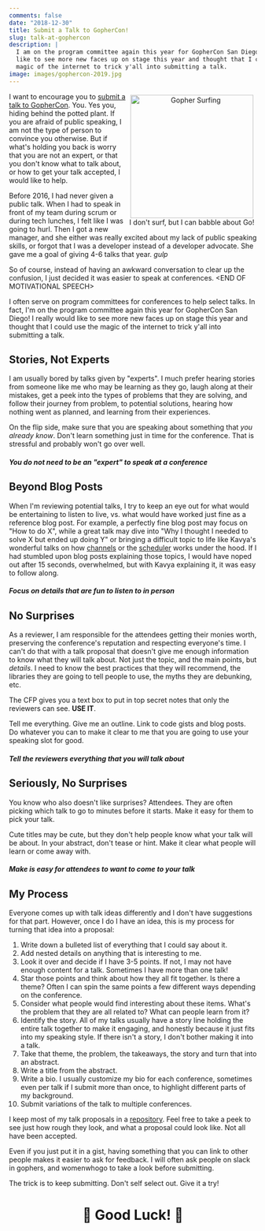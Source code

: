 ```yaml
---
comments: false
date: "2018-12-30"
title: Submit a Talk to GopherCon!
slug: talk-at-gophercon
description: |
  I am on the program committee again this year for GopherCon San Diego! I would
  like to see more new faces up on stage this year and thought that I could use the
  magic of the internet to trick y'all into submitting a talk.
image: images/gophercon-2019.jpg
---
```


<figure style="text-align: center; float: right; margin: 5px">
  <img src="/images/gophercon-2019.jpg" width="250" alt="Gopher Surfing" />
  <figcaption>
    I don't surf, but I can babble about Go!
  </figcaption>
</figure>

I want to encourage you to [submit a talk to GopherCon](https://www.papercall.io/gophercon-2019).
You. Yes you, hiding
behind the potted plant. If you are afraid of public speaking, I am not the type
of person to convince you otherwise. But if what's holding you back is worry that
you are not an expert, or that you don't know what to talk about, or how to get your
talk accepted, I would like to help.

Before 2016, I had never given a public talk. When I had to speak in front of my
team during scrum or during tech lunches, I felt like I was going to hurl. Then
I got a new manager, and she either was really excited about my lack of public
speaking skills, or forgot that I was a developer instead of a developer advocate.
She gave me a goal of giving 4-6 talks that year. _gulp_

So of course, instead of
having an awkward conversation to clear up the confusion, I just decided it was
easier to speak at conferences. &lt;END OF MOTIVATIONAL SPEECH&gt;

I often serve on program committees for conferences to help select talks. In fact,
I'm on the program committee again this year for GopherCon San Diego! I really would
like to see more new faces up on stage this year and thought that I could use the
magic of the internet to trick y'all into submitting a talk.

## Stories, Not Experts

I am usually bored by talks given by "experts".
I much prefer hearing stories from someone like me who may be learning as they go,
laugh along at their mistakes, get a peek into the types of problems that they are
solving, and follow their journey from problem, to potential solutions, hearing
how nothing went as planned, and learning from their experiences.

On the flip side, make sure that you are speaking about something that _you already
know_. Don't learn something just in time for the conference. That is stressful
and probably won't go over well.

##### You do not need to be an "expert" to speak at a conference

## Beyond Blog Posts

When I'm reviewing potential talks, I try to keep an eye out for what would be
entertaining to listen to live, vs. what would have worked just fine as a reference
blog post. For example, a perfectly fine blog post may focus on "How to do X", while
a great talk may dive into "Why I thought I needed to solve X but ended up doing Y"
or bringing a difficult topic to life like Kavya's wonderful talks on how [channels](https://www.youtube.com/watch?v=KBZlN0izeiY)
or the [scheduler](https://www.youtube.com/watch?v=YHRO5WQGh0k) works under the hood.
If I had stumbled upon blog posts explaining those topics, I would have noped
out after 15 seconds, overwhelmed, but with Kavya explaining it, it was easy to follow along.

##### Focus on details that are fun to listen to in person

## No Surprises

As a reviewer, I am responsible for the attendees getting their monies worth,
preserving the conference's reputation and respecting everyone's time. I can't do
that with a talk proposal that doesn't give me enough information to know what they
will talk about. Not just the topic, and the main points, but _details_. I need to know
the best practices that they will recommend, the libraries they are going to tell
people to use, the myths they are debunking, etc.

The CFP gives you a text box to put in top secret notes that only the reviewers can see.
**USE IT**.

Tell me everything. Give me an outline. Link to code gists and blog posts.
Do whatever you can to make it clear to me that you are going to use your speaking
slot for good.

##### Tell the reviewers everything that you will talk about

## Seriously, No Surprises

You know who also doesn't like surprises? Attendees. They are often picking which
talk to go to minutes before it starts. Make it easy for them to pick your talk.

Cute titles may be cute, but they don't help people know what your talk will be about.
In your abstract, don't tease or hint. Make it clear what people will learn
or come away with.

##### Make is easy for attendees to want to come to your talk

## My Process

Everyone comes up with talk ideas differently and I don't have suggestions for
that part. However, once I do I have an idea, this is my process for turning that
idea into a proposal:

1. Write down a bulleted list of everything that I could say about it.
1. Add nested details on anything that is interesting to me.
1. Look it over and decide if I have 3-5 points. If not, I may not have enough
  content for a talk. Sometimes I have more than one talk!
1. Star those points and think about how they all fit together. Is there a theme? Often
  I can spin the same points a few different ways depending on the conference.
1. Consider what people would find interesting about these items. What's the problem that they are all related to? What can people learn from it?
1. Identify the story. All of my talks usually have a story line holding the entire
  talk together to make it engaging, and honestly because it just fits into my
  speaking style. If there isn't a story, I don't bother making it into a talk.
1. Take that theme, the problem, the takeaways, the story and turn that into an abstract.
1. Write a title from the abstract.
1. Write a bio. I usually customize my bio for each conference,
  sometimes even per talk if I submit more than once, to highlight different parts of
  my background.
1. Submit variations of the talk to multiple conferences.

I keep most of my talk proposals in a [repository](https://github.com/carolynvs/cfp/tree/master/cfp).
Feel free to take a peek to see
just how rough they look, and what a proposal could look like. Not all have
been accepted.

Even if you just put it in a gist, having something that you can link to other people
makes it easier to ask for feedback. I will often ask people on slack in gophers,
and womenwhogo to take a look before submitting.

The trick is to keep submitting. Don't self select out. Give it a try!

<h1 align="center">🤞 Good Luck! 🤞</h1>
